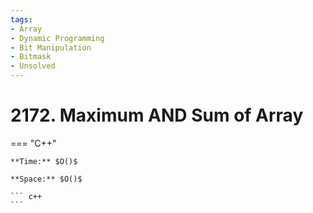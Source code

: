 ```yaml
---
tags:
- Array
- Dynamic Programming
- Bit Manipulation
- Bitmask
- Unsolved
---
```



# 2172. Maximum AND Sum of Array

=== "C++"

    **Time:** $O()$

    **Space:** $O()$

    ``` c++
    ```